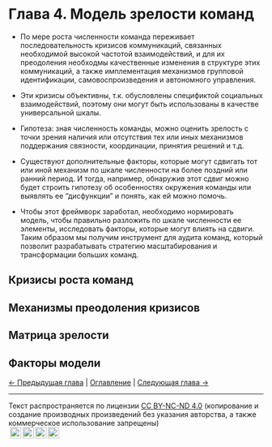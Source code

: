 # Глава 4. Модель зрелости команд

- По мере роста численности команда переживает последовательность кризисов коммуникаций, связанных необходимой высокой частотой взаимодействий, и для их преодоления необходмы качественные изменения в структуре этих коммуникаций, а также имплементация механизмов групповой идентификации, самовоспроизведения и автономного управления.

- Эти кризисы объективны, т.к. обусловлены спецификтой социальных взаимодействий, поэтому они могут быть использованы в качестве универсальной шкалы.

- Гипотеза: зная численность команды, можно оценить зрелость с точки зрения наличия или отсутствия тех или иных механизмов поддержания связности, координации, принятия решений и т.д.

- Существуют дополнительные факторы, которые могут сдвигать тот или иной механизм по шкале численности на более поздний или ранний период. И тогда, например, обнаружив этот сдвиг можно будет строить гипотезу об особенностях окружения команды или выявлять ее “дисфункции” и понять, как ей можно помочь.

- Чтобы этот фреймворк заработал, необходимо нормировать модель, чтобы правильно разложить по шкале численности ее элементы, исследовать факторы, которые могут влиять на сдвиги. Таким образом мы получим инструмент для аудита команд, который позволит разрабатывать стратегию масштабирования и трансформации больших команд.

## Кризисы роста команд

## Механизмы преодоления кризисов

## Матрица зрелости

## Факторы модели

[← Предыдущая глава](03.chapter3.md) | [Оглавление](README.md) | [Следующая глава →](05.chapter5.md)

---

<p xmlns:cc="http://creativecommons.org/ns#" xmlns:dct="http://purl.org/dc/terms/">Текст распространяется по лицензии <a href="https://creativecommons.org/licenses/by-nc-nd/4.0/?ref=chooser-v1" target="_blank" rel="license noopener noreferrer" style="display:inline-block;">CC BY-NC-ND 4.0</a> (копирование и создание производных произведений без указания авторства, а также коммерческое использование запрещены)<br/><a href="https://creativecommons.org/licenses/by-nc-nd/4.0/?ref=chooser-v1" target="_blank" rel="license noopener noreferrer" style="display:inline-block;"><img style="height:22px!important;margin-left:3px;vertical-align:text-bottom;" src="https://mirrors.creativecommons.org/presskit/icons/cc.svg?ref=chooser-v1" alt=""><img style="height:22px!important;margin-left:3px;vertical-align:text-bottom;" src="https://mirrors.creativecommons.org/presskit/icons/by.svg?ref=chooser-v1" alt=""><img style="height:22px!important;margin-left:3px;vertical-align:text-bottom;" src="https://mirrors.creativecommons.org/presskit/icons/nc.svg?ref=chooser-v1" alt=""><img style="height:22px!important;margin-left:3px;vertical-align:text-bottom;" src="https://mirrors.creativecommons.org/presskit/icons/nd.svg?ref=chooser-v1" alt=""></a></p>